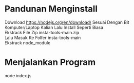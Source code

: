# Pandunan Menginstall 
Download https://nodejs.org/en/download/ Sesuai Dengan Bit Komputer/Laptop Kalian Lalu Install Seperti Biasa </br>
Ekstrack File Zip insta-tools-main.zip</br>
Lalu Masuk Ke Folfer insta-tools-main</br>
Ekstrack node_module </br>
# Menjalankan Program 
node index.js </br>
